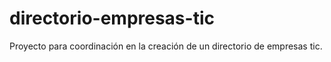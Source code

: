 # directorio-empresas-tic
Proyecto para coordinación en la creación de un directorio de empresas tic.
